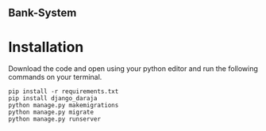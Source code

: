 ## Bank-System
# Installation
Download the code and open using your python editor and run the following commands on your terminal.
```
pip install -r requirements.txt
pip install django_daraja
python manage.py makemigrations
python manage.py migrate
python manage.py runserver
```
